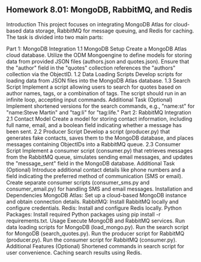 ## Homework 8.01: MongoDB, RabbitMQ, and Redis
Introduction
This project focuses on integrating MongoDB Atlas for cloud-based data storage, RabbitMQ for message queuing, and Redis for caching. The task is divided into two main parts:

Part 1: MongoDB Integration
1.1 MongoDB Setup
Create a MongoDB Atlas cloud database.
Utilize the ODM Mongoengine to define models for storing data from provided JSON files (authors.json and quotes.json).
Ensure that the "author" field in the "quotes" collection references the "authors" collection via the ObjectID.
1.2 Data Loading Scripts
Develop scripts for loading data from JSON files into the MongoDB Atlas database.
1.3 Search Script
Implement a script allowing users to search for quotes based on author names, tags, or a combination of tags.
The script should run in an infinite loop, accepting input commands.
Additional Task (Optional)
Implement shortened versions for the search commands, e.g., "name:st" for "name:Steve Martin" and "tag:li" for "tag:life."
Part 2: RabbitMQ Integration
2.1 Contact Model
Create a model for storing contact information, including full name, email, and a boolean field indicating whether a message has been sent.
2.2 Producer Script
Develop a script (producer.py) that generates fake contacts, saves them to the MongoDB database, and places messages containing ObjectIDs into a RabbitMQ queue.
2.3 Consumer Script
Implement a consumer script (consumer.py) that retrieves messages from the RabbitMQ queue, simulates sending email messages, and updates the "message_sent" field in the MongoDB database.
Additional Task (Optional)
Introduce additional contact details like phone numbers and a field indicating the preferred method of communication (SMS or email).
Create separate consumer scripts (consumer_sms.py and consumer_email.py) for handling SMS and email messages.
Installation and Dependencies
MongoDB Atlas: Set up a cloud-based MongoDB instance and obtain connection details.
RabbitMQ: Install RabbitMQ locally and configure credentials.
Redis: Install and configure Redis locally.
Python Packages: Install required Python packages using pip install -r requirements.txt.
Usage
Execute MongoDB and RabbitMQ services.
Run data loading scripts for MongoDB (load_mongo.py).
Run the search script for MongoDB (search_quotes.py).
Run the producer script for RabbitMQ (producer.py).
Run the consumer script for RabbitMQ (consumer.py).
Additional Features (Optional)
Shortened commands in search script for user convenience.
Caching search results using Redis.
